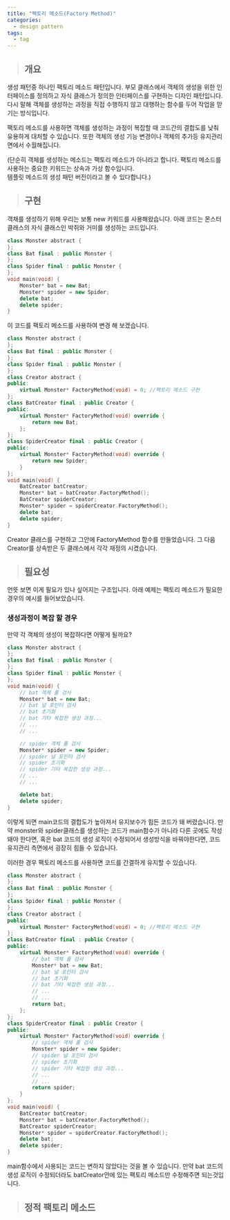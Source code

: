 ```yaml
---
title: "팩토리 메소드(Factory Method)"
categories:
  - design pattern
tags:
  - tag
---
```

> ## 개요

생성 패턴중 하나인 팩토리 메소드 패턴입니다.
부모 클래스에서 객체의 생성을 위한 인터페이스를 정의하고 자식 클래스가 정의한 인터페이스를 구현하는 디자인 패턴입니다.
다시 말해 객체를 생성하는 과정을 직접 수행하지 않고 대행하는 함수를 두어 작업을 맏기는 방식입니다.

팩토리 메소드를 사용하면 객체를 생성하는 과정이 복잡할 때 코드간의 결합도를 낮춰 유용하게 대처할 수 있습니다.
또한 객체의 생성 기능 변경이나 객체의 추가등 유지관리면에서 수월해집니다.

(단순히 객체를 생성하는 메소드는 팩토리 메소드가 아니라고 합니다. 팩토리 메소드를 사용하는 중요한 키워드는 상속과 가상 함수입니다.<br>
템플릿 메소드의 생성 패턴 버전이라고 볼 수 있다합니다.)
> ## 구현

객채를 생성하기 위해 우리는 보통 new 키워드를 사용해왔습니다.
아래 코드는 몬스터 클래스의 자식 클래스인 박쥐와 거미를 생성하는 코드입니다.
```cpp
class Monster abstract {
};
class Bat final : public Monster {
};
class Spider final : public Monster {
};
void main(void) {
	Monster* bat = new Bat;
	Monster* spider = new Spider;
	delete bat;
	delete spider;
}
```
이 코드를 팩토리 메소드를 사용하여 변경 해 보겠습니다.
```cpp
class Monster abstract {
};
class Bat final : public Monster {
};
class Spider final : public Monster {
};
class Creator abstract {
public:
	virtual Monster* FactoryMethod(void) = 0; //팩토리 메소드 구현
};
class BatCreator final : public Creator {
public:
	virtual Monster* FactoryMethod(void) override {
		return new Bat;
	};
};
class SpiderCreator final : public Creator {
public:
	virtual Monster* FactoryMethod(void) override {
		return new Spider;
	}
};
void main(void) {
	BatCreator batCreator;
	Monster* bat = batCreator.FactoryMethod();
	BatCreator spiderCreator;
	Monster* spider = spiderCreator.FactoryMethod();
	delete bat;
	delete spider;
}
```
Creator 클래스를 구현하고 그안에 FactoryMethod 함수를 만들었습니다.
그 다음 Creator를 상속받은 두 클래스에서 각각 재정의 시켰습니다.

> ## 필요성
언뜻 보면 이게 필요가 있나 싶어지는 구조입니다. 아래 예제는 팩토리 메소드가 필요한 경우의 예시를 들어보았습니다.
### 생성과정이 복잡 할 경우
만약 각 객체의 생성이 복잡하다면 어떻게 될까요?
```cpp
class Monster abstract {
};
class Bat final : public Monster {
};
class Spider final : public Monster {
};
void main(void) {
	// bat 객체 풀 검사
	Monster* bat = new Bat;
	// bat 널 포인터 검사
	// bat 초기화 
	// bat 기타 복잡한 생성 과정...
	// ...
	// ...

	// spider 객체 풀 검사
	Monster* spider = new Spider;
	// spider 널 포인터 검사
	// spider 초기화
	// spider 기타 복잡한 생성 과정...
	// ...
	// ...

	delete bat;
	delete spider;
}
```
이렇게 되면 main코드의 결합도가 높아져서 유지보수가 힘든 코드가 돼 버렸습니다.
만약 monster와 spider클래스를 생성하는 코드가 main함수가 아니라 다른 곳에도 작성 돼야 한다면,
혹은 bat 코드의 생성 로직이 수정되어서 생성방식을 바꿔야한다면,
코드 유지관리 측면에서 굉장히 힘들 수 있습니다.

이러한 경우 팩토리 메소드를 사용하면 코드를 간결하게 유지할 수 있습니다.
```cpp
class Monster abstract {
};
class Bat final : public Monster {
};
class Spider final : public Monster {
};
class Creator abstract {
public:
	virtual Monster* FactoryMethod(void) = 0; //팩토리 메소드 구현
};
class BatCreator final : public Creator {
public:
	virtual Monster* FactoryMethod(void) override {
		// bat 객체 풀 검사
		Monster* bat = new Bat;
		// bat 널 포인터 검사
		// bat 초기화 
		// bat 기타 복잡한 생성 과정...
		// ...
		// ...
		return bat;
	};
};
class SpiderCreator final : public Creator {
public:
	virtual Monster* FactoryMethod(void) override {
		// spider 객체 풀 검사
		Monster* spider = new Spider;
		// spider 널 포인터 검사
		// spider 초기화
		// spider 기타 복잡한 생성 과정...
		// ...
		// ...
		return spider;
	}
};
void main(void) {
	BatCreator batCreator;
	Monster* bat = batCreator.FactoryMethod();
	BatCreator spiderCreator;
	Monster* spider = spiderCreator.FactoryMethod();
	delete bat;
	delete spider;
}
```
main함수에서 사용되는 코드는 변하지 않았다는 것을 볼 수 있습니다.
만약 bat 코드의 생성 로직이 수정되더라도 batCreator안에 있는 팩토리 메소드만 수정해주면 되는것입니다.

### 
> ## 정적 팩토리 메소드
